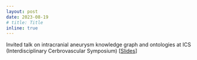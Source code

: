 ```yaml
---
layout: post
date: 2023-08-19
# title: Title
inline: true
---
```


Invited talk on intracranial aneurysm knowledge graph and ontologies at ICS (Interdisciplinary Cerbrovascular Symposium) [[Slides](/assets/pdf/2023-ICS-Symposium.pdf)]
